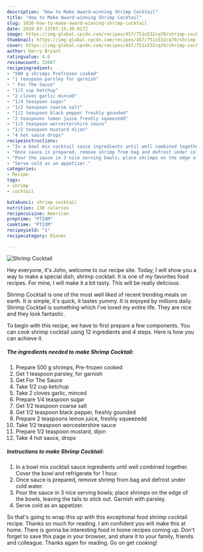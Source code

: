 ```yaml
---
description: "How to Make Award-winning Shrimp Cocktail"
title: "How to Make Award-winning Shrimp Cocktail"
slug: 1836-how-to-make-award-winning-shrimp-cocktail
date: 2020-07-13T07:15:30.017Z
image: https://img-global.cpcdn.com/recipes/457/751x532cq70/shrimp-cocktail-recipe-main-photo.jpg
thumbnail: https://img-global.cpcdn.com/recipes/457/751x532cq70/shrimp-cocktail-recipe-main-photo.jpg
cover: https://img-global.cpcdn.com/recipes/457/751x532cq70/shrimp-cocktail-recipe-main-photo.jpg
author: Harry Bryant
ratingvalue: 4.6
reviewcount: 32687
recipeingredient:
- "500 g shrimps Prefrozen cooked"
- "1 teaspoon parsley for garnish"
- " For The Sauce"
- "1/2 cup ketchup"
- "2 cloves garlic minced"
- "1/4 teaspoon sugar"
- "1/2 teaspoon coarse salt"
- "1/2 teaspoon black pepper freshly gounded"
- "2 teaspoons lemon juice freshly squeezedd"
- "1/2 teaspoon worcestershire sauce"
- "1/2 teaspoon mustard dijon"
- "4 hot sauce drops"
recipeinstructions:
- "In a bowl mix cocktail sauce ingredients until well combined together. Cover the bowl and refrigerate for 1 hour."
- "Once sauce is prepared, remove shrimp from bag and defrost under cold water."
- "Pour the sauce in 3 nice serving bowls; place shrimps on the edge of the bowls, leaving the tails to stick out. Garnish with parsley."
- "Serve cold as an appetizer."
categories:
- Recipe
tags:
- shrimp
- cocktail

katakunci: shrimp cocktail 
nutrition: 130 calories
recipecuisine: American
preptime: "PT24M"
cooktime: "PT33M"
recipeyield: "1"
recipecategory: Dinner

---
```



![Shrimp Cocktail](https://img-global.cpcdn.com/recipes/457/751x532cq70/shrimp-cocktail-recipe-main-photo.jpg)

Hey everyone, it's John, welcome to our recipe site. Today, I will show you a way to make a special dish, shrimp cocktail. It is one of my favorites food recipes. For mine, I will make it a bit tasty. This will be really delicious.



Shrimp Cocktail is one of the most well liked of recent trending meals on earth. It is simple, it's quick, it tastes yummy. It is enjoyed by millions daily. Shrimp Cocktail is something which I've loved my entire life. They are nice and they look fantastic.


To begin with this recipe, we have to first prepare a few components. You can cook shrimp cocktail using 12 ingredients and 4 steps. Here is how you can achieve it.

<!--inarticleads1-->

##### The ingredients needed to make Shrimp Cocktail:

1. Prepare 500 g shrimps, Pre-frozen cooked
1. Get 1 teaspoon parsley, for garnish
1. Get  For The Sauce
1. Take 1/2 cup ketchup
1. Take 2 cloves garlic, minced
1. Prepare 1/4 teaspoon sugar
1. Get 1/2 teaspoon coarse salt
1. Get 1/2 teaspoon black pepper, freshly gounded
1. Prepare 2 teaspoons lemon juice, freshly squeezedd
1. Take 1/2 teaspoon worcestershire sauce
1. Prepare 1/2 teaspoon mustard, dijon
1. Take 4 hot sauce, drops




<!--inarticleads2-->

##### Instructions to make Shrimp Cocktail:

1. In a bowl mix cocktail sauce ingredients until well combined together. Cover the bowl and refrigerate for 1 hour.
1. Once sauce is prepared, remove shrimp from bag and defrost under cold water.
1. Pour the sauce in 3 nice serving bowls; place shrimps on the edge of the bowls, leaving the tails to stick out. Garnish with parsley.
1. Serve cold as an appetizer.




So that's going to wrap this up with this exceptional food shrimp cocktail recipe. Thanks so much for reading. I am confident you will make this at home. There is gonna be interesting food in home recipes coming up. Don't forget to save this page in your browser, and share it to your family, friends and colleague. Thanks again for reading. Go on get cooking!
